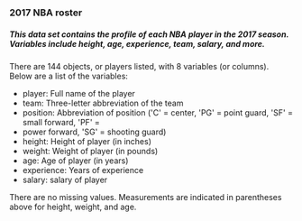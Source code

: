 ### 2017 NBA roster
##### This data set contains the profile of each NBA player in the 2017 season. Variables include height, age, experience, team, salary, and more.

There are 144 objects, or players listed, with 8 variables (or columns). 
Below are a list of the variables:

- player: Full name of the player
- team: Three-letter abbreviation of the team
- position: Abbreviation of position ('C' = center, 'PG' = point guard, 'SF' = small forward, 'PF' =
- power forward, 'SG' = shooting guard)
- height: Height of player (in inches)
- weight: Weight of player (in pounds)
- age: Age of player (in years)
- experience: Years of experience
- salary: salary of player

There are no missing values. Measurements are indicated in parentheses above for height, weight, and age.
